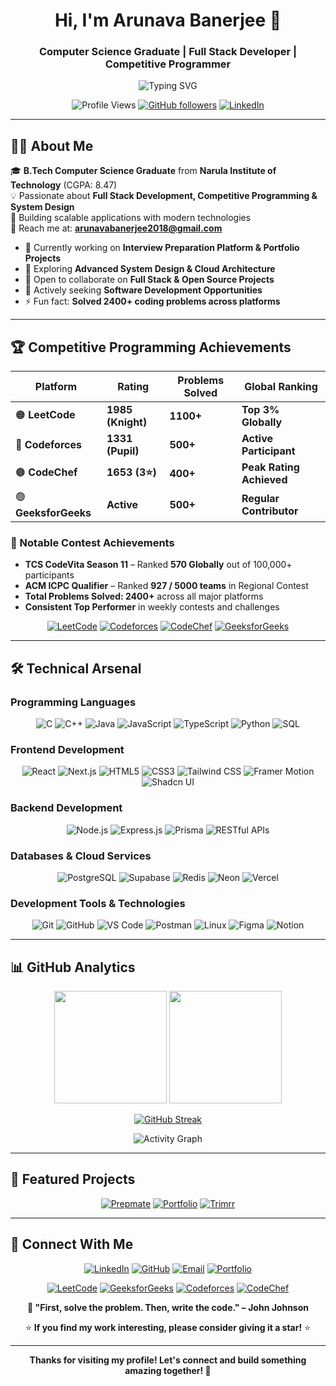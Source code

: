 <h1 align="center">Hi, I'm Arunava Banerjee 👋</h1>
<h3 align="center">Computer Science Graduate | Full Stack Developer | Competitive Programmer</h3>

<p align="center">
  <img src="https://readme-typing-svg.herokuapp.com?font=Fira+Code&pause=1000&color=36BCF7&center=true&vCenter=true&width=435&lines=Full+Stack+Developer;Competitive+Programmer;Problem+Solver;Open+Source+Contributor" alt="Typing SVG" />
</p>

<div align="center">
  
![Profile Views](https://komarev.com/ghpvc/?username=arunava2018&color=brightgreen&style=flat-square)
[![GitHub followers](https://img.shields.io/github/followers/arunava2018?style=social)](https://github.com/arunava2018)
[![LinkedIn](https://img.shields.io/badge/LinkedIn-Connect-blue?style=flat-square&logo=linkedin)](https://linkedin.com/in/arunava-banerjee-3984bb220)

</div>

---

## 👨‍💻 About Me

🎓 **B.Tech Computer Science Graduate** from **Narula Institute of Technology** (CGPA: 8.47)  
💡 Passionate about **Full Stack Development, Competitive Programming & System Design**  
🚀 Building scalable applications with modern technologies  
📧 Reach me at: **arunavabanerjee2018@gmail.com**  

- 🔭 Currently working on **Interview Preparation Platform & Portfolio Projects**
- 🌱 Exploring **Advanced System Design & Cloud Architecture**
- 👯 Open to collaborate on **Full Stack & Open Source Projects**
- 💼 Actively seeking **Software Development Opportunities**
- ⚡ Fun fact: **Solved 2400+ coding problems across platforms**

---

## 🏆 Competitive Programming Achievements

<div align="center">

| Platform | Rating | Problems Solved | Global Ranking |
|----------|--------|----------------|----------------|
| 🟠 **LeetCode** | **1985 (Knight)** | **1100+** | **Top 3% Globally** |
| 🔵 **Codeforces** | **1331 (Pupil)** | **500+** | **Active Participant** |
| 🟤 **CodeChef** | **1653 (3⭐)** | **400+** | **Peak Rating Achieved** |
| 🟢 **GeeksforGeeks** | **Active** | **500+** | **Regular Contributor** |

</div>

### 🏅 Notable Contest Achievements
- **TCS CodeVita Season 11** – Ranked **570 Globally** out of 100,000+ participants
- **ACM ICPC Qualifier** – Ranked **927 / 5000 teams** in Regional Contest
- **Total Problems Solved: 2400+** across all major platforms
- **Consistent Top Performer** in weekly contests and challenges

<div align="center">

[![LeetCode](https://img.shields.io/badge/LeetCode-Knight%20(1985)-FFA116?style=for-the-badge&logo=leetcode&logoColor=black)](https://leetcode.com/arunava_42/)
[![Codeforces](https://img.shields.io/badge/Codeforces-Pupil%20(1331)-1F8ACB?style=for-the-badge&logo=codeforces&logoColor=white)](https://codeforces.com/profile/arunavabanerjee2018)
[![CodeChef](https://img.shields.io/badge/CodeChef-3⭐%20(1653)-5B4638?style=for-the-badge&logo=codechef&logoColor=white)](https://www.codechef.com/users/arunava_42)
[![GeeksforGeeks](https://img.shields.io/badge/GeeksforGeeks-Active-0F9D58?style=for-the-badge&logo=geeksforgeeks&logoColor=white)](https://auth.geeksforgeeks.org/user/arunava_42)

</div>

---

## 🛠️ Technical Arsenal

### Programming Languages
<div align="center">

![C](https://img.shields.io/badge/C-00599C?style=for-the-badge&logo=c&logoColor=white)
![C++](https://img.shields.io/badge/C++-00599C?style=for-the-badge&logo=cplusplus&logoColor=white)
![Java](https://img.shields.io/badge/Java-ED8B00?style=for-the-badge&logo=openjdk&logoColor=white)
![JavaScript](https://img.shields.io/badge/JavaScript-F7DF1E?style=for-the-badge&logo=javascript&logoColor=black)
![TypeScript](https://img.shields.io/badge/TypeScript-007ACC?style=for-the-badge&logo=typescript&logoColor=white)
![Python](https://img.shields.io/badge/Python-3776AB?style=for-the-badge&logo=python&logoColor=white)
![SQL](https://img.shields.io/badge/SQL-336791?style=for-the-badge&logo=postgresql&logoColor=white)

</div>

### Frontend Development
<div align="center">

![React](https://img.shields.io/badge/React-20232A?style=for-the-badge&logo=react&logoColor=61DAFB)
![Next.js](https://img.shields.io/badge/Next.js-000000?style=for-the-badge&logo=nextdotjs&logoColor=white)
![HTML5](https://img.shields.io/badge/HTML5-E34F26?style=for-the-badge&logo=html5&logoColor=white)
![CSS3](https://img.shields.io/badge/CSS3-1572B6?style=for-the-badge&logo=css3&logoColor=white)
![Tailwind CSS](https://img.shields.io/badge/Tailwind_CSS-38B2AC?style=for-the-badge&logo=tailwind-css&logoColor=white)
![Framer Motion](https://img.shields.io/badge/Framer_Motion-0055FF?style=for-the-badge&logo=framer&logoColor=white)
![Shadcn UI](https://img.shields.io/badge/Shadcn%2FUI-000000?style=for-the-badge&logo=shadcnui&logoColor=white)

</div>

### Backend Development
<div align="center">

![Node.js](https://img.shields.io/badge/Node.js-43853D?style=for-the-badge&logo=node.js&logoColor=white)
![Express.js](https://img.shields.io/badge/Express.js-404D59?style=for-the-badge&logo=express&logoColor=white)
![Prisma](https://img.shields.io/badge/Prisma-3982CE?style=for-the-badge&logo=Prisma&logoColor=white)
![RESTful APIs](https://img.shields.io/badge/REST-02569B?style=for-the-badge&logo=rest&logoColor=white)

</div>

### Databases & Cloud Services
<div align="center">

![PostgreSQL](https://img.shields.io/badge/PostgreSQL-316192?style=for-the-badge&logo=postgresql&logoColor=white)
![Supabase](https://img.shields.io/badge/Supabase-3ECF8E?style=for-the-badge&logo=supabase&logoColor=white)
![Redis](https://img.shields.io/badge/redis-%23DD0031.svg?style=for-the-badge&logo=redis&logoColor=white)
![Neon](https://img.shields.io/badge/Neon-00E699?style=for-the-badge&logo=neon&logoColor=white)
![Vercel](https://img.shields.io/badge/Vercel-000000?style=for-the-badge&logo=vercel&logoColor=white)

</div>

### Development Tools & Technologies
<div align="center">

![Git](https://img.shields.io/badge/GIT-E44C30?style=for-the-badge&logo=git&logoColor=white)
![GitHub](https://img.shields.io/badge/GitHub-100000?style=for-the-badge&logo=github&logoColor=white)
![VS Code](https://img.shields.io/badge/Visual_Studio_Code-0078D4?style=for-the-badge&logo=visual%20studio%20code&logoColor=white)
![Postman](https://img.shields.io/badge/Postman-FF6C37?style=for-the-badge&logo=postman&logoColor=white)
![Linux](https://img.shields.io/badge/Linux-FCC624?style=for-the-badge&logo=linux&logoColor=black)
![Figma](https://img.shields.io/badge/figma-%23F24E1E.svg?style=for-the-badge&logo=figma&logoColor=white)
![Notion](https://img.shields.io/badge/Notion-%23000000.svg?style=for-the-badge&logo=notion&logoColor=white)

</div>

---

## 📊 GitHub Analytics

<div align="center">
  
<img height="180em" src="https://github-readme-stats.vercel.app/api?username=arunava2018&show_icons=true&theme=tokyonight&include_all_commits=true&count_private=true"/>
<img height="180em" src="https://github-readme-stats.vercel.app/api/top-langs/?username=arunava2018&layout=compact&langs_count=8&theme=tokyonight"/>

</div>

<div align="center">
  
[![GitHub Streak](https://github-readme-streak-stats.herokuapp.com/?user=arunava2018&theme=tokyonight)](https://git.io/streak-stats)

</div>

<div align="center">
  
![Activity Graph](https://github-readme-activity-graph.vercel.app/graph?username=arunava2018&theme=tokyo-night)

</div>

---

## 🚀 Featured Projects

<div align="center">

[![Prepmate](https://github-readme-stats.vercel.app/api/pin/?username=arunava2018&repo=PrepMate-FullStack&theme=tokyonight)](https://github.com/arunava2018/PrepMate-FullStack)
[![Portfolio](https://github-readme-stats.vercel.app/api/pin/?username=arunava2018&repo=Portfolio&theme=tokyonight)](https://github.com/arunava2018/Portfolio)
[![Trimrr](https://github-readme-stats.vercel.app/api/pin/?username=arunava2018&repo=Trimrr-Fullstack&theme=tokyonight)](https://github.com/arunava2018/Trimrr-Fullstack)

</div>


---

## 🤝 Connect With Me

<div align="center">

[![LinkedIn](https://img.shields.io/badge/LinkedIn-0077B5?style=for-the-badge&logo=linkedin&logoColor=white)](https://linkedin.com/in/arunava-banerjee-3984bb220)
[![GitHub](https://img.shields.io/badge/GitHub-100000?style=for-the-badge&logo=github&logoColor=white)](https://github.com/arunava2018)
[![Email](https://img.shields.io/badge/Email-D14836?style=for-the-badge&logo=gmail&logoColor=white)](mailto:arunavabanerjee2018@gmail.com)
[![Portfolio](https://img.shields.io/badge/Portfolio-FF5722?style=for-the-badge&logo=todoist&logoColor=white)](https://arunava-banerjee.vercel.app/)

</div>

<div align="center">

[![LeetCode](https://img.shields.io/badge/-LeetCode-FFA116?style=for-the-badge&logo=LeetCode&logoColor=black)](https://leetcode.com/arunava_42/)
[![GeeksforGeeks](https://img.shields.io/badge/GeeksforGeeks-gray?style=for-the-badge&logo=geeksforgeeks&logoColor=35914c)](https://auth.geeksforgeeks.org/user/arunava_42)
[![Codeforces](https://img.shields.io/badge/Codeforces-445f9d?style=for-the-badge&logo=Codeforces&logoColor=white)](https://codeforces.com/profile/arunavabanerjee2018)
[![CodeChef](https://img.shields.io/badge/CodeChef-%23964B00.svg?style=for-the-badge&logo=CodeChef&logoColor=white)](https://www.codechef.com/users/arunava_42)

</div>

<div align="center">
  
**💬 "First, solve the problem. Then, write the code." – John Johnson**

⭐ **If you find my work interesting, please consider giving it a star!** ⭐

</div>

---

<div align="center">
  
**Thanks for visiting my profile! Let's connect and build something amazing together! 🚀**

</div>


<div align="center">

